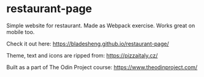 # restaurant-page

Simple website for restaurant. Made as Webpack exercise. Works great on mobile too.

Check it out here: https://bladesheng.github.io/restaurant-page/

Theme, text and icons are ripped from: https://pizzaitaly.cz/

Built as a part of The Odin Project course: https://www.theodinproject.com/
